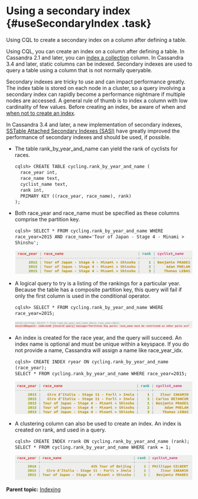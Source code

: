 # Using a secondary index {#useSecondaryIndex .task}

Using CQL to create a secondary index on a column after defining a table.

Using CQL, you can create an index on a column after defining a table. In Cassandra 2.1 and later, you can [index a collection](useIndexColl.md) column. In Cassandra 3.4 and later, static columns can be indexed. Secondary indexes are used to query a table using a column that is not normally queryable.

Secondary indexes are tricky to use and can impact performance greatly. The index table is stored on each node in a cluster, so a query involving a secondary index can rapidly become a performance nightmare if multiple nodes are accessed. A general rule of thumb is to index a column with low cardinality of few values. Before creating an index, be aware of when and [when not to create an index](useWhenIndex.md#when-no-index).

In Cassandra 3.4 and later, a new implementation of secondary indexes, [SSTable Attached Secondary Indexes \(SASI\)](useSASIIndexConcept.md) have greatly improved the performance of secondary indexes and should be used, if possible.

-   The table rank\_by\_year\_and\_name can yield the rank of cyclists for races.

    ```
    cqlsh> CREATE TABLE cycling.rank_by_year_and_name ( 
      race_year int, 
      race_name text, 
      cyclist_name text, 
      rank int, 
      PRIMARY KEY ((race_year, race_name), rank) 
    );
    ```

-   Both race\_year and race\_name must be specified as these columns comprise the partition key.

    ```
    cqlsh> SELECT * FROM cycling.rank_by_year_and_name WHERE race_year=2015 AND race_name='Tour of Japan - Stage 4 - Minami > Shinshu';
    ```

    ![](../images/screenshots/useSecondaryIndex1.png)

-   A logical query to try is a listing of the rankings for a particular year. Because the table has a composite partition key, this query will fail if only the first column is used in the conditional operator.

    ```
    cqlsh> SELECT * FROM cycling.rank_by_year_and_name WHERE race_year=2015;
    ```

    ![](../images/screenshots/useSecondaryIndex2.png)

-   An index is created for the race year, and the query will succeed. An index name is optional and must be unique within a keyspace. If you do not provide a name, Cassandra will assign a name like race\_year\_idx.

    ```
    cqlsh> CREATE INDEX ryear ON cycling.rank_by_year_and_name (race_year);
    SELECT * FROM cycling.rank_by_year_and_name WHERE race_year=2015;
    ```

    ![](../images/screenshots/useSecondaryIndex3.png)

-   A clustering column can also be used to create an index. An index is created on rank, and used in a query.

    ```
    cqlsh> CREATE INDEX rrank ON cycling.rank_by_year_and_name (rank);
    SELECT * FROM cycling.rank_by_year_and_name WHERE rank = 1;
    ```

    ![](../images/screenshots/useSecondaryIndex4.png)


**Parent topic:** [Indexing](../../cql/cql_using/usePrimaryIndex.md)

